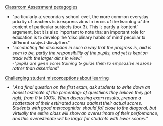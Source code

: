 [Classroom Assessment pedagogies](https://www.tandfonline.com/doi/full/10.1080/0969594X.2018.1441807?src=recsys&)  
- "particularly at secondary school level, the more common everyday priority of teachers is to express aims in terms of the learning of the content of particular subjects (box 3). This is partly a ‘content’ argument, but it is also important to note that an important role for education is to develop the ‘disciplinary habits of mind’ peculiar to different subject disciplines"  
- "*conducting the discussion in such a way that the progress is, and is seen to be, partly the responsibility of the pupils, and yet is kept on track with the larger aims in view.*"  
-"*pupils are given some training to guide them to emphasise reasons rather than assertions*"  

[Challenging student misconceptions about learning](https://www.psychologicalscience.org/observer/improving-classroom-performance-by-challenging-student-misconceptions-about-learning)  
- "*As a final question on the first exam, ask students to write down an honest estimate of the percentage of questions they believe they got right, from 0 to 100%. When discussing exam results, prepare a scatterplot of their estimated scores against their actual scores. Students with good metacognition should fall close to the diagonal, but virtually the entire class will show an overestimate of their performance, and this overestimate will be larger for students with lower scores.*"   



